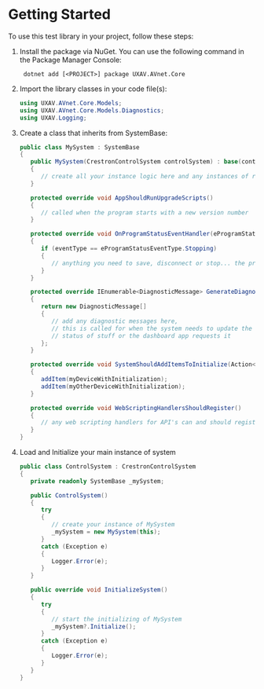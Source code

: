 # Getting Started

To use this test library in your project, follow these steps:

1. Install the package via NuGet. You can use the following command in the Package Manager Console:

   ```
    dotnet add [<PROJECT>] package UXAV.AVnet.Core
   ```

2. Import the library classes in your code file(s):

   ```csharp
   using UXAV.AVnet.Core.Models;
   using UXAV.AVnet.Core.Models.Diagnostics;
   using UXAV.Logging;
   ```

3. Create a class that inherits from SystemBase:
   ```csharp
   public class MySystem : SystemBase
   {
      public MySystem(CrestronControlSystem controlSystem) : base(controlSystem)
      {
         // create all your instance logic here and any instances of rooms, devices or 
      }

      protected override void AppShouldRunUpgradeScripts()
      {
         // called when the program starts with a new version number
      }

      protected override void OnProgramStatusEventHandler(eProgramStatusEventType eventType)
      {
         if (eventType == eProgramStatusEventType.Stopping)
         {
            // anything you need to save, disconnect or stop... the program is stopping
         }
      }

      protected override IEnumerable<DiagnosticMessage> GenerateDiagnosticMessages()
      {
         return new DiagnosticMessage[]
         {
            // add any diagnostic messages here,
            // this is called for when the system needs to update the
            // status of stuff or the dashboard app requests it
         };
      }

      protected override void SystemShouldAddItemsToInitialize(Action<IInitializable> addItem)
      {
         addItem(myDeviceWithInitialization);
         addItem(myOtherDeviceWithInitialization);
      }

      protected override void WebScriptingHandlersShouldRegister()
      {
         // any web scripting handlers for API's can and should register here (see docs)
      }
   }
   ```

4. Load and Initialize your main instance of system
   ```csharp
   public class ControlSystem : CrestronControlSystem
   {
      private readonly SystemBase _mySystem;

      public ControlSystem()
      {
         try
         {
            // create your instance of MySystem
            _mySystem = new MySystem(this);
         }
         catch (Exception e)
         {
            Logger.Error(e);
         }
      }

      public override void InitializeSystem()
      {
         try
         {
            // start the initializing of MySystem
            _mySystem?.Initialize();
         }
         catch (Exception e)
         {
            Logger.Error(e);
         }
      }
   }
   ```